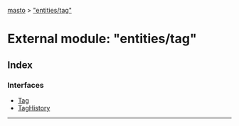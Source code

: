 [masto](../README.md) > ["entities/tag"](../modules/_entities_tag_.md)

# External module: "entities/tag"

## Index

### Interfaces

* [Tag](../interfaces/_entities_tag_.tag.md)
* [TagHistory](../interfaces/_entities_tag_.taghistory.md)

---

